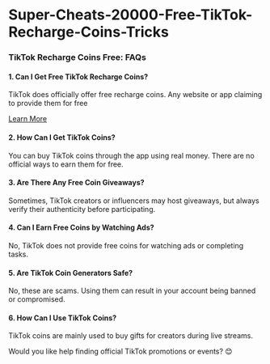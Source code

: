 # Super-Cheats-20000-Free-TikTok-Recharge-Coins-Tricks

<div class="flex max-w-full flex-col flex-grow">
<div class="min-h-8 text-message relative flex w-full flex-col items-end gap-2 whitespace-normal break-words text-start [.text-message+&amp;]:mt-5" dir="auto" data-message-author-role="assistant" data-message-id="06b93495-d796-4f08-86b8-91d0354d0c19" data-message-model-slug="gpt-4o">
<div class="flex w-full flex-col gap-1 empty:hidden first:pt-[3px]">
<div class="markdown prose w-full break-words dark:prose-invert light">
<h3 data-start="0" data-end="42"><strong data-start="4" data-end="40">TikTok Recharge Coins Free: FAQs</strong></h3>
<h4 data-start="44" data-end="95"><strong data-start="49" data-end="93">1. Can I Get Free TikTok Recharge Coins?</strong></h4>
<p data-start="96" data-end="222">TikTok does officially offer free recharge coins. Any website or app claiming to provide them for free</p>
<p data-start="96" data-end="222"><a href="https://appbitly.com/hNtWj">Learn More</a></p>
<h4 data-start="224" data-end="265"><strong data-start="229" data-end="263">2. How Can I Get TikTok Coins?</strong></h4>
<p data-start="266" data-end="376">You can buy TikTok coins through the app using real money. There are no official ways to earn them for free.</p>
<h4 data-start="378" data-end="426"><strong data-start="383" data-end="424">3. Are There Any Free Coin Giveaways?</strong></h4>
<p data-start="427" data-end="549">Sometimes, TikTok creators or influencers may host giveaways, but always verify their authenticity before participating.</p>
<h4 data-start="551" data-end="603"><strong data-start="556" data-end="601">4. Can I Earn Free Coins by Watching Ads?</strong></h4>
<p data-start="604" data-end="682">No, TikTok does not provide free coins for watching ads or completing tasks.</p>
<h4 data-start="684" data-end="730"><strong data-start="689" data-end="728">5. Are TikTok Coin Generators Safe?</strong></h4>
<p data-start="731" data-end="820">No, these are scams. Using them can result in your account being banned or compromised.</p>
<h4 data-start="822" data-end="863"><strong data-start="827" data-end="861">6. How Can I Use TikTok Coins?</strong></h4>
<p data-start="864" data-end="941">TikTok coins are mainly used to buy gifts for creators during live streams.</p>
<p data-start="943" data-end="1011" data-is-last-node="" data-is-only-node="">Would you like help finding official TikTok promotions or events? 😊</p>
</div>
</div>
</div>
</div>
<div class="mb-2 flex gap-3 -ml-2" tabindex="0">
<div class="flex items-center justify-start rounded-xl p-1">
<div class="flex items-center">&nbsp;</div>
</div>
</div>
